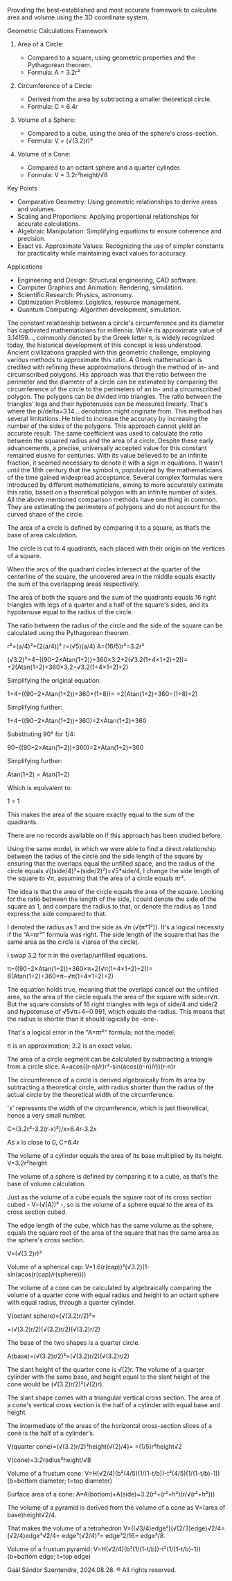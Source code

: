 Providing the best-established and most accurate framework to calculate area and volume using the 3D coordinate system.


<!---
Gmac4247/Gmac4247 is providing the best-established and most accurate functional frameworkto calculate area and volume using the 3D coordinate system.
--->

Geometric Calculations Framework

1. Area of a Circle:
   - Compared to a square, using geometric properties and the Pythagorean theorem.
   - Formula:  A = 3.2r² 

2. Circumference of a Circle:
   - Derived from the area by subtracting a smaller theoretical circle.
   - Formula:  C = 6.4r 

3. Volume of a Sphere:
   - Compared to a cube, using the area of the sphere's cross-section.
   - Formula:  V = (√(3.2)r)³ 

4. Volume of a Cone:
   - Compared to an octant sphere and a quarter cylinder.
   - Formula:  V = 3.2r²height/√8 

Key Points

- Comparative Geometry: Using geometric relationships to derive areas and volumes.
- Scaling and Proportions: Applying proportional relationships for accurate calculations.
- Algebraic Manipulation: Simplifying equations to ensure coherence and precision.
- Exact vs. Approximate Values: Recognizing the use of simpler constants for practicality while maintaining exact values for accuracy.

Applications

- Engineering and Design: Structural engineering, CAD software.
- Computer Graphics and Animation: Rendering, simulation.
- Scientific Research: Physics, astronomy.
- Optimization Problems: Logistics, resource management.
- Quantum Computing: Algorithm development, simulation.

The constant relationship between a circle's circumference and its diameter has captivated mathematicians for millennia. While its approximate value of 3.14159…, commonly denoted by the Greek letter π, is widely recognized today, the historical development of this concept is less understood.
Ancient civilizations grappled with this geometric challenge, employing various methods to approximate this ratio. 
A Greek mathematician is credited with refining these approximations through the method of in- and circumscribed polygons.
His approach was that the ratio between the perimeter and the diameter of a circle can be estimated by comparing the circumference of the circle to the perimeters of an in- and a circumscribed polygon. The polygons can be divided into triangles. The ratio between the triangles' legs and their hypotenuses can be measured linearly.
That's where the pi/delta=3.14... denotation might originate from.
This method has several limitations. He tried to increase the accuracy by increasing the number of the sides of the polygons. This approach cannot yield an accurate result. 
The same coefficient was used to calculate the ratio between the squared radius and the area of a circle.
Despite these early advancements, a precise, universally accepted value for this constant remained elusive for centuries. 
With its value believed to be an infinite fraction, it seemed necessary to denote it with a sign in equations.
It wasn’t until the 18th century that the symbol π, popularized by the mathematicians of the time gained widespread acceptance.
Several complex formulas were introduced by different mathematicians, aiming to more accurately estimate this ratio, based on a theoretical polygon with an infinite number of sides. 
All the above mentioned comparison methods have one thing in common. They are estimating the perimeters of polygons and do not account for the curved shape of the circle. 


The area of a circle is defined by comparing it to a square, as that’s the base of area calculation.

The circle is cut to 4 quadrants, each placed with their origin on the vertices of a square.

When the arcs of the quadrant circles intersect at the quarter of the centerline of the square, the uncovered area in the middle equals exactly the sum of the overlapping areas respectively. 

The area of both the square and the sum of the quadrants equals 16 right triangles with legs of a quarter and a half of the square's sides, and its hypotenuse equal to the radius of the circle. 

The ratio between the radius of the circle and the side of the square can be calculated using the Pythagorean theorem.

r²=(a/4)²+(2(a/4))²
r=(√5)(a/4)
A=(16/5)r²=3.2r²

(√3.2)²÷4−((90−2×Atan(1÷2))÷360×3.2+2(√3.2(1÷4×1÷2)÷2))=
=2(Atan(1÷2)÷360×3.2−√3.2(1÷4×1÷2)÷2)


Simplifying the original equation:

1÷4−((90−2×Atan(1÷2))÷360+(1÷8))=
=2(Atan(1÷2)÷360−(1÷8)÷2)


Simplifying further:

1÷4−((90−2×Atan(1÷2))÷360)=2×Atan(1÷2)÷360


Substituting 90° for 1/4:

90−((90−2×Atan(1÷2))÷360)=2×Atan(1÷2)÷360


Simplifying further:

Atan(1÷2) = Atan(1÷2)


Which is equivalent to:

1 = 1

This makes the area of the square exactly equal to the sum of the quadrants.

There are no records available on if this approach has been studied before.

Using the same model, in which we were able to find a direct relationship between the radius of the circle and the side length of the square by ensuring that the overlaps equal the unfilled space, and the radius of the circle equals √((side/4)²+(side/2)²)=√5*side/4, I change the side length of the square to √π, assuming that the area of a circle equals πr². 

The idea is that the area of the circle equals the area of the square. Looking for the ratio between the length of the side, I could denote the side of the square as 1, and compare the radius to that, or denote the radius as 1 and express the side compared to that. 

I denoted the radius as 1 and the side as √π (√(π*1²)). It's a logical necessity if the “A=πr²” formula was right. The side length of the square that has the same area as the circle is √(area of the circle). 

I swap 3.2 for π in the overlap/unfilled equations.

π−((90−2×Atan(1÷2))÷360×π+2(√π(1÷4×1÷2)÷2))=
8(Atan(1÷2)÷360×π−√π(1÷4×1÷2)÷2) 

The equation holds true, meaning that the overlaps cancel out the unfilled area, so the area of the circle equals the area of the square with side=r√π. 
But the square consists of 16 right triangles with legs of side/4 and side/2 and hypotenuse of √5√π÷4~0.991, which equals the radius.
This means that the radius is shorter than it should logically be -one-. 

That's a logical error in the "A=πr²" formula; not the model.

π is an approximation; 3.2 is an exact value.


The area of a circle segment can be calculated by subtracting a triangle from a circle slice.
A=acos((r-n)/r)r²-sin(acos((r-n)/r))(r-n)r


The circumference of a circle is derived algebraically from its area by subtracting a theoretical circle, with radius shorter than the radius of the actual circle by the theoretical width of the circumference.

'x' represents the width of the circumference, which is just theoretical, hence a very small number.

C=(3.2r²-3.2(r-x)²)/x=6.4r-3.2x

As x is close to 0, C=6.4r


The volume of a cylinder equals the area of its base multiplied by its height.
V=3.2r²height


The volume of a sphere is defined by comparing it to a cube, as that's the base of volume calculation.

Just as the volume of a cube equals the square root of its cross section cubed - V=(√(A))³ -,
so is the volume of a sphere equal to the area of its cross section cubed.

The edge length of the cube, which has the same volume as the sphere, equals the square root of the area of the square that has the same area as the sphere's cross section.

V=(√(3.2)r)³


Volume of a spherical cap:
V=1.6(r(cap))²(√3.2)(1-sin(acos(r(cap)/r(sphere))))


The volume of a cone can be calculated by algebraically comparing the volume of a quarter cone with equal radius and height to an octant sphere with equal radius, through a quarter cylinder.

V(octant sphere)=(√(3.2)r/2)³=

=(√(3.2)r/2)(√(3.2)r/2)(√(3.2)r/2)

The base of the two shapes is a quarter circle.

A(base)=(√(3.2)r/2)²=(√(3.2)r/2)(√(3.2)r/2)

The slant height of the quarter cone is √(2)r.
The volume of a quarter cylinder with the same base, and height equal to the slant height of the cone would be (√(3.2)r/2)²(√(2)r). 

The slant shape comes with a triangular vertical cross section. 
The area of a cone's vertical cross section is the half of a cylinder with equal base and height. 

The intermediate of the areas of the horizontal cross-section slices of a cone is the half of a cylinder’s.

V(quarter cone)=(√(3.2)r/2)²height(√(2)/4)=
=(1/5)r²height√2

V(cone)=3.2radius²height/√8


Volume of a frustum cone:
V=H(√2/4)(b²(4/5)(1/(1-t/b))-t²(4/5)(1/(1-t/b)-1))
(b=bottom diameter; t=top diameter)


Surface area of a cone:
A=A(bottom)+A(side)=3.2(r²+(r²+h²)(r/√(r²+h²)))


The volume of a pyramid is derived from the volume of a cone as V=(area of base)height√2/4.


That makes the volume of a tetrahedron V=((√3/4)edge²)(√(2/3)edge)√2/4= (√2/4)edge³√2/4= edge³(√2/4)²= edge³2/16= edge³/8.


Volume of a frustum pyramid:
V=H(√2/4)(b²(1/(1-t/b))-t²(1/(1-t/b)-1))
(b=bottom edge; t=top edge)


Gaál Sándor 
Szentendre, 2024.08.28.
® All rights reserved.
